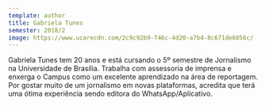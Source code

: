 ```yaml
---
template: author
title: Gabriela Tunes
semester: 2018/2
image: https://www.ucarecdn.com/2c9c92b9-f46c-4d20-a7b4-8c671de6056c/
---
```

Gabriela Tunes tem 20 anos e está cursando o 5º semestre de Jornalismo na Universidade de Brasília. Trabalha com assessoria de imprensa e enxerga o Campus como um excelente aprendizado na área de reportagem. Por gostar muito de um jornalismo em novas plataformas, acredita que terá uma ótima experiência sendo editora do WhatsApp/Aplicativo.
